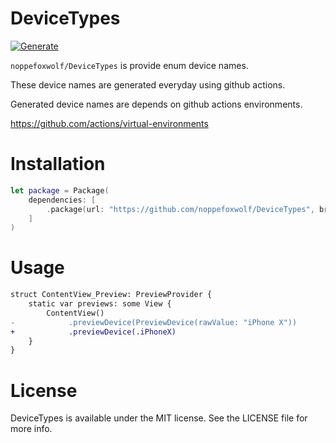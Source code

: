 # DeviceTypes

[![Generate](https://github.com/noppefoxwolf/DeviceTypes/actions/workflows/generate.yml/badge.svg?branch=main&event=schedule)](https://github.com/noppefoxwolf/DeviceTypes/actions/workflows/generate.yml)

`noppefoxwolf/DeviceTypes` is provide enum device names.

These device names are generated everyday using github actions.

Generated device names are depends on github actions environments.

https://github.com/actions/virtual-environments

# Installation

```swift
let package = Package(
    dependencies: [
        .package(url: "https://github.com/noppefoxwolf/DeviceTypes", branch: "main")
    ]
)
```

# Usage

```diff
struct ContentView_Preview: PreviewProvider {
    static var previews: some View {
        ContentView()
-            .previewDevice(PreviewDevice(rawValue: "iPhone X"))        
+            .previewDevice(.iPhoneX)
    }
}
```

# License

DeviceTypes is available under the MIT license. See the LICENSE file for more info.

